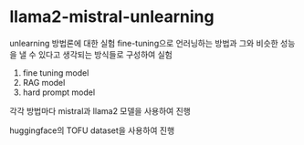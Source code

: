 # llama2-mistral-unlearning

unlearning 방법론에 대한 실험
fine-tuning으로 언러닝하는 방법과 그와 비슷한 성능을 낼 수 있다고 생각되는 방식들로 구성하여 실험

1. fine tuning model
2. RAG model
3. hard prompt model

각각 방법마다 mistral과 llama2 모델을 사용하여 진행

huggingface의 TOFU dataset을 사용하여 진행

